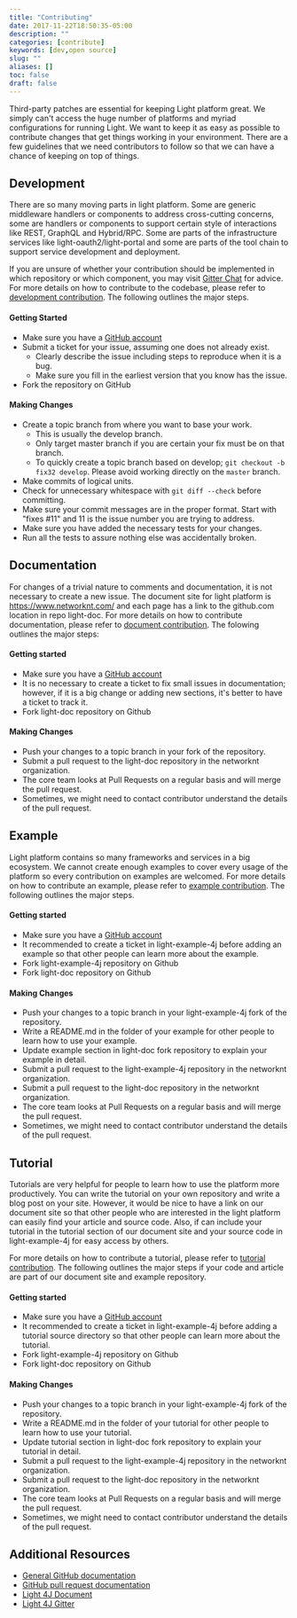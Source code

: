 ```yaml
---
title: "Contributing"
date: 2017-11-22T18:50:35-05:00
description: ""
categories: [contribute]
keywords: [dev,open source]
slug: ""
aliases: []
toc: false
draft: false
---
```


Third-party patches are essential for keeping Light platform great. We simply can't
access the huge number of platforms and myriad configurations for running
Light. We want to keep it as easy as possible to contribute changes that
get things working in your environment. There are a few guidelines that we
need contributors to follow so that we can have a chance of keeping on
top of things.

## Development

There are so many moving parts in light platform. Some are generic middleware handlers
or components to address cross-cutting concerns, some are handlers or components to
support certain style of interactions like REST, GraphQL and Hybrid/RPC. Some are parts
of the infrastructure services like light-oauth2/light-portal and some are parts of
the tool chain to support service development and deployment. 
 
If you are unsure of whether your contribution should be implemented in which repository
or which component, you may visit [Gitter Chat](https://gitter.im/networknt/light-4j) 
for advice. For more details on how to contribute to the codebase, please refer to
[development contribution][]. The following outlines the major steps.

#### Getting Started

* Make sure you have a [GitHub account](https://github.com/signup/free)
* Submit a ticket for your issue, assuming one does not already exist.
  * Clearly describe the issue including steps to reproduce when it is a bug.
  * Make sure you fill in the earliest version that you know has the issue.
* Fork the repository on GitHub

#### Making Changes

* Create a topic branch from where you want to base your work.
  * This is usually the develop branch.
  * Only target master branch if you are certain your fix must be on that
    branch.
  * To quickly create a topic branch based on develop; `git checkout -b
    fix32 develop`. Please avoid working directly on the `master` branch.
* Make commits of logical units.
* Check for unnecessary whitespace with `git diff --check` before committing.
* Make sure your commit messages are in the proper format. Start with "fixes #11" and 11 is the issue number you are trying to address.
* Make sure you have added the necessary tests for your changes.
* Run all the tests to assure nothing else was accidentally broken.


## Documentation

For changes of a trivial nature to comments and documentation, it is not necessary to create 
a new issue. The document site for light platform is https://www.networknt.com/ and each page
has a link to the github.com location in repo light-doc. For more details on how to contribute
documentation, please refer to [document contribution][]. The folowing outlines the major steps:


#### Getting started

* Make sure you have a [GitHub account](https://github.com/signup/free)
* It is no necessary to create a ticket to fix small issues in documentation; however, if it is a big change or adding new sections, it's better to have a ticket to track it.
* Fork light-doc repository on Github

#### Making Changes

* Push your changes to a topic branch in your fork of the repository.
* Submit a pull request to the light-doc repository in the networknt organization.
* The core team looks at Pull Requests on a regular basis and will merge the pull request. 
* Sometimes, we might need to contact contributor understand the details of the pull request.


## Example

Light platform contains so many frameworks and services in a big ecosystem. We cannot create
enough examples to cover every usage of the platform so every contribution on examples are
welcomed. For more details on how to contribute an example, please refer to [example contribution][].
The following outlines the major steps. 

#### Getting started

* Make sure you have a [GitHub account](https://github.com/signup/free)
* It recommended to create a ticket in light-example-4j before adding an example so that other people can learn more about the example. 
* Fork light-example-4j repository on Github
* Fork light-doc repository on Github


#### Making Changes

* Push your changes to a topic branch in your light-example-4j fork of the repository.
* Write a README.md in the folder of your example for other people to learn how to use your example.
* Update example section in light-doc fork repository to explain your example in detail.
* Submit a pull request to the light-example-4j repository in the networknt organization.
* Submit a pull request to the light-doc repository in the networknt organization.
* The core team looks at Pull Requests on a regular basis and will merge the pull request. 
* Sometimes, we might need to contact contributor understand the details of the pull request.

## Tutorial

Tutorials are very helpful for people to learn how to use the platform more productively. You
can write the tutorial on your own repository and write a blog post on your site. However, it
would be nice to have a link on our document site so that other people who are interested in
the light platform can easily find your article and source code. Also, if can include your
tutorial in the tutorial section of our document site and your source code in light-example-4j
for easy access by others.  

For more details on how to contribute a tutorial, please refer to [tutorial contribution][]. 
The following outlines the major steps if your code and article are part of our document site
and example repository.  

#### Getting started

* Make sure you have a [GitHub account](https://github.com/signup/free)
* It recommended to create a ticket in light-example-4j before adding a tutorial source directory so that other people can learn more about the tutorial. 
* Fork light-example-4j repository on Github
* Fork light-doc repository on Github


#### Making Changes

* Push your changes to a topic branch in your light-example-4j fork of the repository.
* Write a README.md in the folder of your tutorial for other people to learn how to use your tutorial.
* Update tutorial section in light-doc fork repository to explain your tutorial in detail.
* Submit a pull request to the light-example-4j repository in the networknt organization.
* Submit a pull request to the light-doc repository in the networknt organization.
* The core team looks at Pull Requests on a regular basis and will merge the pull request. 
* Sometimes, we might need to contact contributor understand the details of the pull request.


## Additional Resources

* [General GitHub documentation](https://help.github.com/)
* [GitHub pull request documentation](https://help.github.com/send-pull-requests/)
* [Light 4J Document](https://doc.networknt.com/)
* [Light 4J Gitter](https://gitter.im/networknt/light-4j)

[development contribution]: /contribute/development/
[document contribution]: /contribute/documentation/
[example contribution]: /contribute/example/
[tutorial contribution]: /contribute/tutorial/
